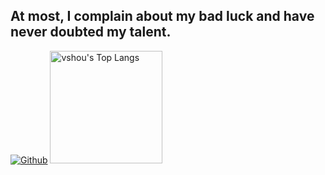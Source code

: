 ## At most, I complain about my bad luck and have never doubted my talent.
[![Github](https://img.shields.io/github/followers/vshou?label=Follow&style=social)](https://github.com/vshou)
<a href="https://github.com/vshou"><img height="180em" src="https://github-readme-stats.vercel.app/api/top-langs/?username=vshou&layout=compact&hide=vba,html&langs_count=5&theme=transparent" alt="vshou's Top Langs"/></a>
